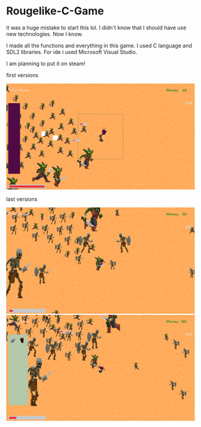 # Rougelike-C-Game
it was a huge mistake to start this lol. I didn't know that I should have use new technologies. Now I know.



I made all the functions and everything in this game. 
I used C language and SDL2 libraries. For ide i used Microsoft Visual Studio.

I am planning to put it on steam!

first versions

![Some game files: ](images/in_game/alpha__0_3.png)

last versions

![Some game files: ](images/in_game/alpha__0_4.png)
![Some game files: ](images/in_game/alpha__0_5.png)
